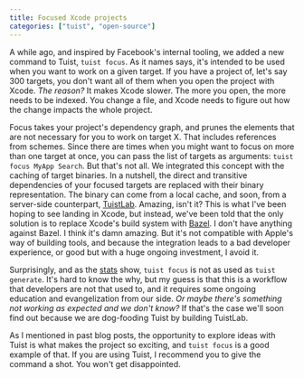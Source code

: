 ```yaml
---
title: Focused Xcode projects
categories: ["tuist", "open-source"]
---
```


A while ago,
and inspired by Facebook's internal tooling,
we added a new command to Tuist, `tuist focus`.
As it names says,
it's intended to be used when you want to work on a given target.
If you have a project of,
let's say 300 targets,
you don't want all of them when you open the project with Xcode.
_The reason?_
It makes Xcode slower.
The more you open, the more needs to be indexed.
You change a file,
and Xcode needs to figure out how the change impacts the whole project.

Focus takes your project's dependency graph,
and prunes the elements that are not necessary for you to work on target X.
That includes references from schemes.
Since there are times when you might want to focus on more than one target at once,
you can pass the list of targets as arguments: `tuist focus MyApp Search`.
But that's not all.
We integrated this concept with the caching of target binaries.
In a nutshell,
the direct and transitive dependencies of your focused targets are replaced with their binary representation.
The binary can come from a local cache,
and soon,
from a server-side counterpart, [TuistLab](https://github.com/tuist/lab).
Amazing,
isn't it?
This is what I've been hoping to see landing in Xcode,
but instead,
we've been told that the only solution is to replace Xcode's build system with [Bazel](https://bazel.build/).
I don't have anything against Bazel.
I think it's damn amazing.
But it's not compatible with Apple's way of building tools,
and because the integration leads to a bad developer experience,
or good but with a huge ongoing investment,
I avoid it.

Surprisingly,
and as the [stats](https://stats.tuist.io) show,
`tuist focus` is not as used as `tuist generate`.
It's hard to know the why,
but my guess is that this is a workflow that developers are not that used to,
and it requires some ongoing education and evangelization from our side.
_Or maybe there's something not working as expected and we don't know?_
If that's the case we'll soon find out because we are dog-fooding Tuist by building TuistLab.

As I mentioned in past blog posts,
the opportunity to explore ideas with Tuist is what makes the project so exciting,
and `tuist focus` is a good example of that.
If you are using Tuist,
I recommend you to give the command a shot.
You won't get disappointed.
